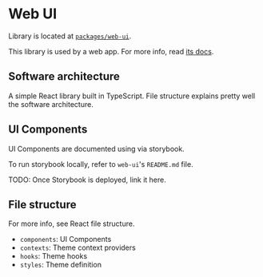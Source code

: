 # Web UI

Library is located at [`packages/web-ui`](../../packages/web-ui).

This library is used by a web app. For more info, read [its docs](./web.md).

## Software architecture

A simple React library built in TypeScript. File structure explains pretty well the software architecture.

## UI Components

UI Components are documented using via storybook.

To run storybook locally, refer to `web-ui`'s `README.md` file.

TODO: Once Storybook is deployed, link it here.

## File structure

For more info, see React file structure.

- `components`: UI Components
- `contexts`: Theme context providers
- `hooks`: Theme hooks
- `styles`: Theme definition
